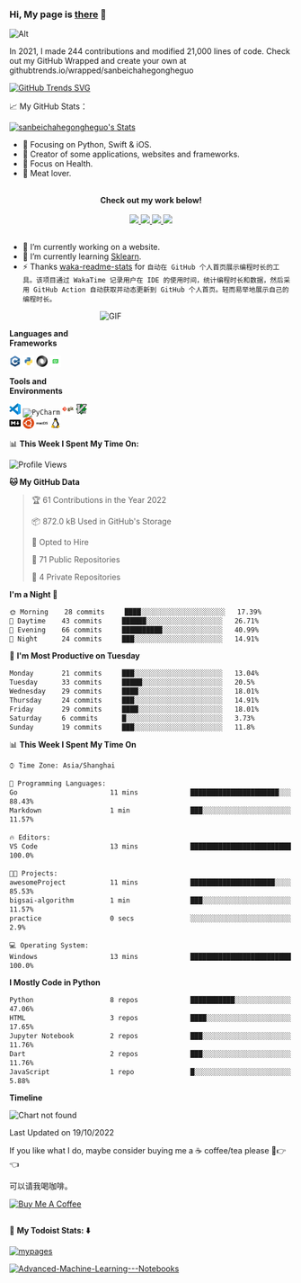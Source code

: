 ### Hi, My page is <a href="https://sanbeichahegongheguo.github.io/" target="_blank">there</a> 👋

![Alt](https://repobeats.axiom.co/api/embed/b48c54f5886848177ded940be53aca59bcfbdca9.svg "Repobeats analytics image")

In 2021, I made 244 contributions and modified 21,000 lines of code. Check out my GitHub Wrapped and create your own at githubtrends.io/wrapped/sanbeichahegongheguo

[![GitHub Trends SVG](https://api.githubtrends.io/user/svg/sanbeichahegongheguo/langs?time_range=one_year&loc_metric=changed&theme=classic)](https://githubtrends.io)

<!--
**sanbeichahegongheguo/sanbeichahegongheguo** is a ✨ _special_ ✨ repository because its `README.md` (this file) appears on your GitHub profile.

Here are some ideas to get you started:

- 🔭 I’m currently working on ...
- 🌱 I’m currently learning ...
- 👯 I’m looking to collaborate on ...
- 🤔 I’m looking for help with ...
- 💬 Ask me about ...
- 📫 How to reach me: ...
- 😄 Pronouns: ...
- ⚡ Fun fact: ...
-->

📈 My GitHub Stats：

<p align="left">
  <a href="https://github.com/sanbeichahegongheguo" class="rich-diff-level-one">
    <img src="https://github-readme-stats.vercel.app/api?username=sanbeichahegongheguo&title_color=333&text_color=777" alt="sanbeichahegongheguo's Stats" >
    <!-- &hide=issues
    <img src="https://github-readme-stats.vercel.app/api?username=sanbeichahegongheguo&hide=issues&title_color=333&text_color=777" alt="sanbeichahegongheguo's Stats" >
    -->
  </a>
</p>

- :orange_book: Focusing on Python, Swift & iOS.
- :hammer: Creator of some applications, websites and frameworks.
- :ram: Focus on Health.
- :meat_on_bone: Meat lover.
  <br><br>
<p align="center">
  <strong>Check out my work below!</strong>
  <br><br>
  <a href="https://github.com/sanbeichahegongheguo">
    <img src="https://badges.pufler.dev/visits/sanbeichahegongheguo/sanbeichahegongheguo?style=flat-square&color=black&logo=github">
  </a>
  <a href="https://github.com/sanbeichahegongheguo">
    <img src="https://badges.pufler.dev/years/sanbeichahegongheguo?style=flat-square&color=black&logo=github">
  </a>
  <a href="https://github.com/sanbeichahegongheguo?tab=repositories">
    <img src="https://badges.pufler.dev/repos/sanbeichahegongheguo?style=flat-square&color=black&logo=github">
  </a>
  <a href="https://github.com/sanbeichahegongheguo">
    <img src="https://badges.pufler.dev/commits/monthly/sanbeichahegongheguo?style=flat-square&color=black&logo=github">
  </a>
</p>

<h2></h2>

- 🔭 I’m currently working on a website.
- 🌱 I’m currently learning [Sklearn](https://sklearn.apachecn.org/).
- ⚡ Thanks  [waka-readme-stats](https://github.com/anmol098/waka-readme-stats) for `自动在 GitHub 个人首页展示编程时长的工具。该项目通过 WakaTime 记录用户在 IDE 的使用时间，统计编程时长和数据，然后采用 GitHub Action 自动获取并动态更新到 GitHub 个人首页。轻而易举地展示自己的编程时长。`


<img align="right" alt="GIF" src="https://github.com/abhisheknaiidu/abhisheknaiidu/blob/master/code.gif?raw=true" width="343" height="220"/>&nbsp;&nbsp;&nbsp;&nbsp;

**Languages and Frameworks**

<code><img height="20" src="https://raw.githubusercontent.com/github/explore/80688e429a7d4ef2fca1e82350fe8e3517d3494d/topics/cpp/cpp.png" alt="C++"></code>
<code><img height="20" src="https://raw.githubusercontent.com/github/explore/80688e429a7d4ef2fca1e82350fe8e3517d3494d/topics/python/python.png" alt="Python"></code>
<code><img height="20" src="https://raw.githubusercontent.com/github/explore/80688e429a7d4ef2fca1e82350fe8e3517d3494d/topics/json/json.png" alt="JSON"></code>
<code><img height="20" src="https://raw.githubusercontent.com/github/explore/80688e429a7d4ef2fca1e82350fe8e3517d3494d/topics/qt/qt.png" alt="Qt"></code>

**Tools and Environments**

<code><img height="20" src="https://raw.githubusercontent.com/github/explore/80688e429a7d4ef2fca1e82350fe8e3517d3494d/topics/visual-studio-code/visual-studio-code.png" alt="VSCode"></code>
<code><img height="20" src="https://images.nowcoder.com/images/20180629/0_1530258305740_67F7BB46DE9FC78164CA628F2CE05C37" alt="PyCharm"></code>
<code><img height="20" src="https://raw.githubusercontent.com/github/explore/80688e429a7d4ef2fca1e82350fe8e3517d3494d/topics/git/git.png" alt="Git"></code>
<code><img height="20" src="https://raw.githubusercontent.com/github/explore/80688e429a7d4ef2fca1e82350fe8e3517d3494d/topics/vim/vim.png" alt="Vim"></code>
<code><img height="20" src="https://raw.githubusercontent.com/github/explore/80688e429a7d4ef2fca1e82350fe8e3517d3494d/topics/markdown/markdown.png" alt="Markdown"></code>
<code><img height="20" src="https://raw.githubusercontent.com/github/explore/80688e429a7d4ef2fca1e82350fe8e3517d3494d/topics/ubuntu/ubuntu.png" alt="Ubuntu"></code>
<code><img height="20" src="https://raw.githubusercontent.com/github/explore/80688e429a7d4ef2fca1e82350fe8e3517d3494d/topics/macos/macos.png" alt="MacOS"></code>
<code><img height="20" src="https://raw.githubusercontent.com/github/explore/80688e429a7d4ef2fca1e82350fe8e3517d3494d/topics/linux/linux.png" alt="Linux"></code>

📊 **This Week I Spent My Time On:**
<!--START_SECTION:waka-->
![Profile Views](http://img.shields.io/badge/Profile%20Views-0-blue)

**🐱 My GitHub Data** 

> 🏆 61 Contributions in the Year 2022
 > 
> 📦 872.0 kB Used in GitHub's Storage 
 > 
> 💼 Opted to Hire
 > 
> 📜 71 Public Repositories 
 > 
> 🔑 4 Private Repositories  
 > 
**I'm a Night 🦉** 

```text
🌞 Morning    28 commits     ████░░░░░░░░░░░░░░░░░░░░░   17.39% 
🌆 Daytime    43 commits     ██████░░░░░░░░░░░░░░░░░░░   26.71% 
🌃 Evening    66 commits     ██████████░░░░░░░░░░░░░░░   40.99% 
🌙 Night      24 commits     ███░░░░░░░░░░░░░░░░░░░░░░   14.91%

```
📅 **I'm Most Productive on Tuesday** 

```text
Monday       21 commits     ███░░░░░░░░░░░░░░░░░░░░░░   13.04% 
Tuesday      33 commits     █████░░░░░░░░░░░░░░░░░░░░   20.5% 
Wednesday    29 commits     ████░░░░░░░░░░░░░░░░░░░░░   18.01% 
Thursday     24 commits     ███░░░░░░░░░░░░░░░░░░░░░░   14.91% 
Friday       29 commits     ████░░░░░░░░░░░░░░░░░░░░░   18.01% 
Saturday     6 commits      █░░░░░░░░░░░░░░░░░░░░░░░░   3.73% 
Sunday       19 commits     ███░░░░░░░░░░░░░░░░░░░░░░   11.8%

```


📊 **This Week I Spent My Time On** 

```text
⌚︎ Time Zone: Asia/Shanghai

💬 Programming Languages: 
Go                       11 mins             ██████████████████████░░░   88.43% 
Markdown                 1 min               ███░░░░░░░░░░░░░░░░░░░░░░   11.57%

🔥 Editors: 
VS Code                  13 mins             █████████████████████████   100.0%

🐱‍💻 Projects: 
awesomeProject           11 mins             █████████████████████░░░░   85.53% 
bigsai-algorithm         1 min               ███░░░░░░░░░░░░░░░░░░░░░░   11.57% 
practice                 0 secs              ░░░░░░░░░░░░░░░░░░░░░░░░░   2.9%

💻 Operating System: 
Windows                  13 mins             █████████████████████████   100.0%

```

**I Mostly Code in Python** 

```text
Python                   8 repos             ███████████░░░░░░░░░░░░░░   47.06% 
HTML                     3 repos             ████░░░░░░░░░░░░░░░░░░░░░   17.65% 
Jupyter Notebook         2 repos             ███░░░░░░░░░░░░░░░░░░░░░░   11.76% 
Dart                     2 repos             ███░░░░░░░░░░░░░░░░░░░░░░   11.76% 
JavaScript               1 repo              █░░░░░░░░░░░░░░░░░░░░░░░░   5.88%

```


**Timeline**

![Chart not found](https://raw.githubusercontent.com/sanbeichahegongheguo/sanbeichahegongheguo/master/charts/bar_graph.png) 


 Last Updated on 19/10/2022
<!--END_SECTION:waka-->


If you like what I do, maybe consider buying me a ☕ coffee/tea please 🥺👉👈  

可以请我喝咖啡。

<a href="https://timeash.club/wechat-pay.jpg" target="_blank"><img src="https://cdn.buymeacoffee.com/buttons/v2/default-red.png" alt="Buy Me A Coffee" width="150" ></a>

<h2></h2>

🚧 **My Todoist Stats: ⬇️**

[![mypages](https://github-readme-stats.vercel.app/api/pin/?username=sanbeichahegongheguo&repo=sanbeichahegongheguo.github.io )](https://github.com/sanbeichahegongheguo/sanbeichahegongheguo.github.io ) 

[![Advanced-Machine-Learning---Notebooks](https://github-readme-stats.vercel.app/api/pin/?username=sanbeichahegongheguo&repo=Advanced-Machine-Learning---Notebooks)](https://github.com/sanbeichahegongheguo/Advanced-Machine-Learning---Notebooks)

